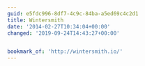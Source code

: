 ```yaml
---
guid: e5fdc996-8df7-4c9c-84ba-a5ed69c4c2d1
title: Wintersmith
date: '2014-02-27T10:34:04+00:00'
changed: '2019-09-24T14:43:27+00:00'


bookmark_of: 'http://wintersmith.io/'
---
```





